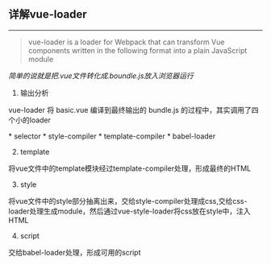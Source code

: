## 详解vue-loader
---
  > vue-loader is a loader for Webpack that can transform Vue components written in the following format into a plain JavaScript module

  *简单的说就是把.vue文件转化成.boundle.js放入浏览器运行*

1. 输出分析
  <p>vue-loader 将 basic.vue 编译到最终输出的 bundle.js 的过程中，其实调用了四个小的loader</p>
  * selector
  * style-compiler
  * template-compiler
  * babel-loader

2. template
  <p>将vue文件中的template模块经过template-compiler处理，形成最终的HTML</p>

3. style
  <p>将vue文件中的style部分抽离出来，交给style-compiler处理成css,交给css-loader处理生成module，然后通过vue-style-loader将css放在style中，注入HTML</p>

4. script
  <p>交给babel-loader处理，形成可用的script</p>